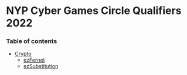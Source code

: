 # NYP Cyber Games Circle Qualifiers 2022

### Table of contents

- [Crypto](Crypto/)
    - [ezFernet](Crypto/ezFernet/)
    - [ezSubstitution](Crypto/ezSubstitution/)
